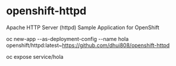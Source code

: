 # openshift-httpd
Apache HTTP Server (httpd) Sample Application for OpenShift

oc new-app --as-deployment-config --name hola openshift/httpd:latest~https://github.com/dhui808/openshift-httpd

oc expose service/hola
